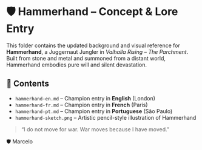 # 🛡️ Hammerhand – Concept & Lore Entry

This folder contains the updated background and visual reference for **Hammerhand**, a Juggernaut Jungler in *Valhalla Rising – The Parchment*. Built from stone and metal and summoned from a distant world, Hammerhand embodies pure will and silent devastation.

## 📂 Contents

- `hammerhand-en.md` – Champion entry in **English** (London)
- `hammerhand-fr.md` – Champion entry in **French** (Paris)
- `hammerhand-pt.md` – Champion entry in **Portuguese** (São Paulo)
- `hammerhand-sketch.png` – Artistic pencil-style illustration of Hammerhand

> “I do not move for war. War moves because I have moved.”

🛡️ Marcelo

